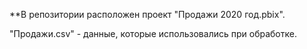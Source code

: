 **В репозитории расположен проект "Продажи 2020 год.pbix".

 "Продажи.csv" - данные, которые использовались при обработке.
